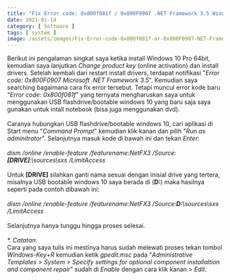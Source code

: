 ```yaml
---
title: "Fix Error code: 0x800f081f / 0x800F0907 .NET Framework 3.5 Windows 10 Pro"
date: 2021-01-14
category: [ Software ]
tags: [ system ]
image: /assets/images/Fix-Error-code-0x800f081f-or-0x800F0907-NET-Framework-3-5.jpg
---
```

Berikut ini pengalaman singkat saya ketika install Windows 10 Pro 64bit, kemudian saya lanjutkan <i>Change product key</i> (online activation) dan install drivers. Setelah kembali dari restart install drivers, terdapat notifikasi "<i>Error code: 0x800F0907 Microsoft .NET Framework 3.5</i>". Kemudian saya searching bagaimana cara fix error tersebut. Tetapi muncul error kode baru "<i>Error code: 0x800f081f</i>" yang ternyata mengharuskan saya untuk menggunakan USB flashdrive/bootable windows 10 yang baru saja saya gunakan untuk intall notebook (bisa juga menggunakan dvd).<br />
<br />
Caranya hubungkan USB flashdrive/bootable windows 10, cari aplikasi di Start menu "<i>Command Prompt</i>" kemudian klik kanan dan pilih "<i>Run as adminitrator</i>". Selanjutnya masuk kode di bawah ini dan tekan <i>Enter</i>:<br />
<br />
<i>dism /online /enable-feature /featurename:NetFX3 /Source:<b>[DRIVE]</b>:\sources\sxs /LimitAccess</i><br />
<br />
Untuk <b>[DRIVE]</b> silahkan ganti nama sesuai dengan inisial drive yang tertera, misalnya USB bootable windows 10 saya berada di (<b>D:</b>) maka hasilnya seperti pada contoh dibawah ini:<br />
<br />
<i>dism /online /enable-feature /featurename:NetFX3 /Source:<b>D:</b>\sources\sxs /LimitAccess</i><br />
<br />
Selanjutnya hanya tunggu hingga proses selesai.<br />
<br />
<i>*. Catatan</i>:<br />
Cara yang saya tulis ini mestinya harus sudah melewati proses tekan tombol <i>Windows-Key</i>+<i>R</i> kemudian ketik <i>gpedit.msc</i> pada "<i>Administrative Templates</i> > <i>System > Specify settings for optional component installaltion and component repair</i>" sudah di <i>Enable</i> dengan cara klik kanan > <i>Edit</i>.
